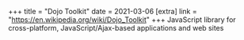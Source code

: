 +++
title = "Dojo Toolkit"
date = 2021-03-06
[extra]
link = "https://en.wikipedia.org/wiki/Dojo_Toolkit"
+++
JavaScript library for cross-platform, JavaScript/Ajax-based applications and web sites

